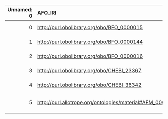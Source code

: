 |   Unnamed: 0 | AFO_IRI                                                   | AFO_DESC                                                                                          | MOP_IRI                                    | MOP_DESC                                              |
|-------------:|:----------------------------------------------------------|:--------------------------------------------------------------------------------------------------|:-------------------------------------------|:------------------------------------------------------|
|            0 | http://purl.obolibrary.org/obo/BFO_0000015                | {'iri': 'http://purl.obolibrary.org/obo/BFO_0000015'}                                             | http://purl.obolibrary.org/obo/BFO_0000015 | {'iri': 'http://purl.obolibrary.org/obo/BFO_0000015'} |
|            1 | http://purl.obolibrary.org/obo/BFO_0000144                | {'iri': 'http://purl.obolibrary.org/obo/BFO_0000144'}                                             | http://purl.obolibrary.org/obo/BFO_0000144 | {'iri': 'http://purl.obolibrary.org/obo/BFO_0000144'} |
|            2 | http://purl.obolibrary.org/obo/BFO_0000016                | {'iri': 'http://purl.obolibrary.org/obo/BFO_0000016'}                                             | http://purl.obolibrary.org/obo/BFO_0000016 | {'iri': 'http://purl.obolibrary.org/obo/BFO_0000016'} |
|            3 | http://purl.obolibrary.org/obo/CHEBI_23367                | {'iri': 'http://purl.obolibrary.org/obo/CHEBI_23367'}                                             | http://purl.obolibrary.org/obo/CHEBI_23367 | {'iri': 'http://purl.obolibrary.org/obo/CHEBI_23367'} |
|            4 | http://purl.obolibrary.org/obo/CHEBI_36342                | {'iri': 'http://purl.obolibrary.org/obo/CHEBI_36342'}                                             | http://purl.obolibrary.org/obo/CHEBI_36342 | {'iri': 'http://purl.obolibrary.org/obo/CHEBI_36342'} |
|            5 | http://purl.allotrope.org/ontologies/material#AFM_0001023 | {'label': 'proton', 'prefLabel': 'proton', 'altLabel': 'hydrogen nucleus', 'name': 'AFM_0001023'} | http://purl.obolibrary.org/obo/CHEBI_24636 | {'label': 'proton'}                                   |